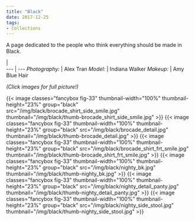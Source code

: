 ```yaml
---
title: "Black"
date: 2017-12-25
tags:
- Collections
---
```


A page dedicated to the people who think everything should be made in Black.

 |  
--- | ---
*Photography:* | Alex Tran 
*Model:* | Indiana Walker
*Makeup:* | Amy Blue Hair

_(Click images for full picture!)_

{{< image classes="fancybox fig-33" thumbnail-width="100%"  thumbnail-height="23%" group="black" src="/img/black/brocade_shirt_side_smile.jpg" thumbnail="/img/black/thumb-brocade_shirt_side_smile.jpg" >}}
{{< image classes="fancybox fig-33" thumbnail-width="100%"  thumbnail-height="23%" group="black" src="/img/black/brocade_detail.jpg" thumbnail="/img/black/thumb-brocade_detail.jpg" >}}
{{< image classes="fancybox fig-33" thumbnail-width="100%"  thumbnail-height="23%" group="black" src="/img/black/brocade_shirt_frt_smile.jpg" thumbnail="/img/black/thumb-brocade_shirt_frt_smile.jpg" >}}
{{< image classes="fancybox fig-33" thumbnail-width="100%"  thumbnail-height="23%" group="black" src="/img/black/nighty_bk.jpg" thumbnail="/img/black/thumb-nighty_bk.jpg" >}}
{{< image classes="fancybox fig-33" thumbnail-width="100%"  thumbnail-height="23%" group="black" src="/img/black/nighty_detail_panty.jpg" thumbnail="/img/black/thumb-nighty_detail_panty.jpg" >}}
{{< image classes="fancybox fig-33" thumbnail-width="100%"  thumbnail-height="23%" group="black" src="/img/black/nighty_side_stool.jpg" thumbnail="/img/black/thumb-nighty_side_stool.jpg" >}}
